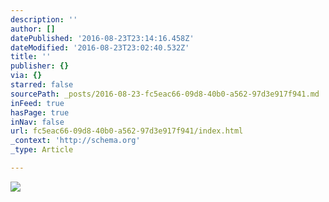 ```yaml
---
description: ''
author: []
datePublished: '2016-08-23T23:14:16.458Z'
dateModified: '2016-08-23T23:02:40.532Z'
title: ''
publisher: {}
via: {}
starred: false
sourcePath: _posts/2016-08-23-fc5eac66-09d8-40b0-a562-97d3e917f941.md
inFeed: true
hasPage: true
inNav: false
url: fc5eac66-09d8-40b0-a562-97d3e917f941/index.html
_context: 'http://schema.org'
_type: Article

---
```

![](https://the-grid-user-content.s3-us-west-2.amazonaws.com/77f6796a-bc01-4e0b-bc63-b8f7c621fb04.jpg)